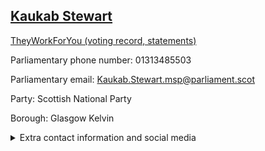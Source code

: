 ## <a href="https://www.parliament.scot/msps/current-and-previous-msps/kaukab-stewart">Kaukab Stewart</a>

<a href="https://www.theyworkforyou.com/mp/26014/kaukab_stewart">TheyWorkForYou (voting record, statements)</a> 

Parliamentary phone number: 01313485503 

Parliamentary email: Kaukab.Stewart.msp@parliament.scot 

Party: Scottish National Party 

Borough: Glasgow Kelvin 

<details><summary>Extra contact information and social media</summary> 
<li>Parliamentary address: The Scottish Parliament, EH99 1SP, Edinburgh</li>
<li>Local office address:</li>
<li>Local office phone number:</li>
<li>Twitter: @kaukabstewart</li>
<li>Facebook: https://www.facebook.com/Kaukab4Kelvin</li>
<li>Website: kaukabstewart.scot</li>
</details>